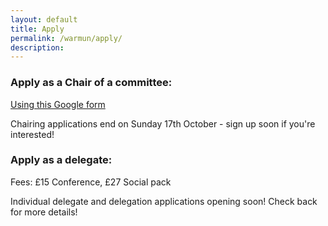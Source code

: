 ```yaml
---
layout: default
title: Apply
permalink: /warmun/apply/
description:
---
```


### Apply as a Chair of a committee:
<a href="https://docs.google.com/forms/d/e/1FAIpQLSe-bIFiZBsxYjqP-6WkfPhbbnn9nUOjEDALKtxYpMNpQFG9gA/viewform?usp=sf_link"> Using this Google form </a>

Chairing applications end on Sunday 17th October - sign up soon if you're interested!

### Apply as a delegate:
Fees: £15 Conference, £27 Social pack

Individual delegate and delegation applications opening soon! Check back for more details!
